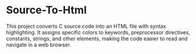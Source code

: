 # Source-To-Html
This project converts C source code into an HTML file with syntax highlighting. It assigns specific colors to keywords, preprocessor directives, constants, strings, and other elements, making the code easier to read and navigate in a web browser.
